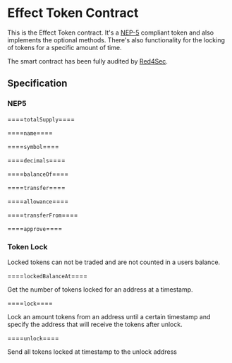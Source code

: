 # Effect Token Contract

This is the Effect Token contract. It's a
[NEP-5](https://github.com/neo-project/proposals/blob/master/nep-5.mediawiki)
compliant token and also implements the optional methods. There's also
functionality for the locking of tokens for a specific amount of time.

The smart contract has been fully audited by [Red4Sec](https://www.red4sec.com/en).

## Specification

### NEP5

====`totalSupply`====

====`name`====
 
====`symbol`====

====`decimals`====

====`balanceOf`====

====`transfer`====

====`allowance`====

====`transferFrom`====

====`approve`====

### Token Lock

Locked tokens can not be traded and are not counted in a users balance.

====`lockedBalanceAt`==== 

Get the number of tokens locked for an address at a timestamp.

====`lock`====

Lock an amount tokens from an address until a certain timestamp and
specify the address that will receive the tokens after unlock.

====`unlock`====

Send all tokens locked at timestamp to the unlock address
